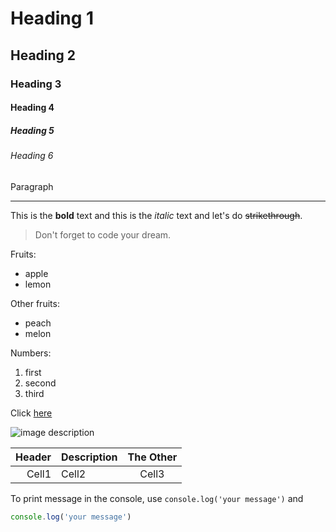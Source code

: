 <!-- Heading -->
# Heading 1
## Heading 2
### Heading 3
#### Heading 4
##### Heading 5
###### Heading 6
Paragraph

<!-- Line -->
___

<!-- Text attribute -->
This is the **bold** text and this is the *italic* text and let's do ~~strikethrough~~.

<!-- Quote -->
>Don't forget to code your dream.

<!-- Bullet list -->
Fruits:
* apple
* lemon

Other fruits:
- peach
- melon

<!-- Number list -->
Numbers:
1. first
2. second
3. third
<!-- r. fourth -->

<!-- Link -->
Click [here](https://trwit.github.io/)



<!-- Image -->
![image description](https://codeit-images.s3.ap-northeast-2.amazonaws.com/tutorials/2/Untitled%20%282%29.png)

<!-- Table -->
|Header|Description|The Other|
|--:|:--|:--:|
|Cell1|Cell2|Cell3|

<!-- Code -->
To print message in the console, use `console.log('your message')` and
```ts
console.log('your message')
```
